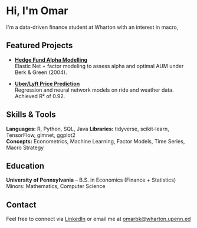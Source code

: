# Hi, I'm Omar

I'm a data-driven finance student at Wharton with an interest in macro, 


## Featured Projects

- **[Hedge Fund Alpha Modelling](https://github.com/yourusername/project-repo)**  
  Elastic Net + factor modeling to assess alpha and optimal AUM under Berk & Green (2004).

- **[Uber/Lyft Price Prediction](https://github.com/yourusername/project-repo)**  
  Regression and neural network models on ride and weather data. Achieved R² of 0.92.



## Skills & Tools

**Languages:** R, Python, SQL, Java 
**Libraries:** tidyverse, scikit-learn, TensorFlow, glmnet, ggplot2  
**Concepts:** Econometrics, Machine Learning, Factor Models, Time Series, Macro Strategy

##  Education

**University of Pennsylvania** – B.S. in Economics (Finance + Statistics)  
Minors: Mathematics, Computer Science

## Contact

Feel free to connect via [LinkedIn](www.linkedin.com/in/omarbenkaddour) or email me at [omarbk@wharton.upenn.ed](omarbk@wharton.upenn.ed)


<!--
**omarbenkaddour/omarbenkaddour** is a ✨ _special_ ✨ repository because its `README.md` (this file) appears on your GitHub profile.

Here are some ideas to get you started:

- 🔭 I’m currently working on ...
- 🌱 I’m currently learning ...
- 👯 I’m looking to collaborate on ...
- 🤔 I’m looking for help with ...
- 💬 Ask me about ...
- 📫 How to reach me: ...
- 😄 Pronouns: ...
- ⚡ Fun fact: ...
-->
